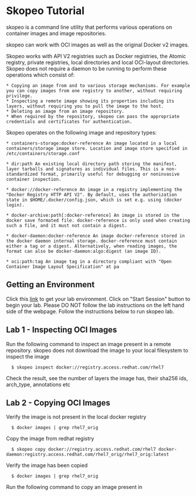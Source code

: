 # Skopeo Tutorial
skopeo is a command line utility that performs various operations on container images and image repositories.

skopeo can work with OCI images as well as the original Docker v2 images.

Skopeo works with API V2 registries such as Docker registries, the Atomic registry, private registries, local directories and local OCI-layout directories. Skopeo does not require a daemon to be running to perform these operations which consist of:

    * Copying an image from and to various storage mechanisms. For example you can copy images from one registry to another, without requiring privilege.
    * Inspecting a remote image showing its properties including its layers, without requiring you to pull the image to the host.
    * Deleting an image from an image repository.
    * When required by the repository, skopeo can pass the appropriate credentials and certificates for authentication.

Skopeo operates on the following image and repository types:

    * containers-storage:docker-reference An image located in a local containers/storage image store. Location and image store specified in /etc/containers/storage.conf

    * dir:path An existing local directory path storing the manifest, layer tarballs and signatures as individual files. This is a non-standardized format, primarily useful for debugging or noninvasive container inspection.

    * docker://docker-reference An image in a registry implementing the "Docker Registry HTTP API V2". By default, uses the authorization state in $HOME/.docker/config.json, which is set e.g. using (docker login).

    * docker-archive:path[:docker-reference] An image is stored in the docker save formated file. docker-reference is only used when creating such a file, and it must not contain a digest.

    * docker-daemon:docker-reference An image docker-reference stored in the docker daemon internal storage. docker-reference must contain either a tag or a digest. Alternatively, when reading images, the format can also be docker-daemon:algo:digest (an image ID).

    * oci:path:tag An image tag in a directory compliant with "Open Container Image Layout Specification" at pa


## Getting an Environment
Click this [link](https://learn.openshift.com/subsystems/container-internals-lab-2-0-part-1) to get your lab environment. Click on "Start Session" button to begin your lab. Please DO NOT follow the lab instructions on the left hand side of the webpage. Follow the instructions below to run skopeo lab.

## Lab 1 - Inspecting OCI Images

Run the following command to inspect an image present in a remote repository. skopeo does not download the image to your local filesystem to inspect the image

      $ skopeo inspect docker://registry.access.redhat.com/rhel7
     
Check the result, see the number of layers the image has, their sha256 ids, arch_type, annotations etc

## Lab 2 - Copying OCI Images

Verify the image is not present in the local docker registry

      $ docker images | grep rhel7_orig
      
Copy the image from redhat registry

      $ skopeo copy docker://registry.access.redhat.com/rhel7 docker-daemon:registry.access.redhat.com/rhel7_orig/rhel7_orig:latest
      
Verify the image has been copied
      
      $ docker images | grep rhel7_orig
      


Run the following command to copy an image present in 
